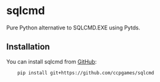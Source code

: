 sqlcmd
======

Pure Python alternative to SQLCMD.EXE using Pytds.

Installation
------------

You can install sqlcmd from [GitHub](https://github.com/ccpgames/sqlcmd):

```
    pip install git+https://github.com/ccpgames/sqlcmd
```
